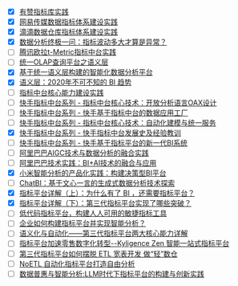 - [x] [有赞指标库实践](https://smartsi.blog.csdn.net/article/details/128089315)
- [x] [网易传媒数据指标体系建设实践](https://smartsi.blog.csdn.net/article/details/129050560)
- [x] [滴滴数据仓库指标体系建设实践](https://smartsi.blog.csdn.net/article/details/129001799)
- [x] [数据分析终极一问：指标波动多大才算是异常？](https://smartsi.blog.csdn.net/article/details/130035644)
- [ ] [腾讯欧拉t-Metric指标中台实践](https://mp.weixin.qq.com/s/-uuTGXatUoni3xWyTK11yw)
- [ ] [统一OLAP查询平台之语义层](https://mp.weixin.qq.com/s/diARnDFbr1sgpcXoD96zkQ)
- [x] [基于统一语义层构建的智能化数据分析平台](https://smartsi.blog.csdn.net/article/details/142989082)
- [x] [语义层：2020年不可不知的 BI 趋势](https://smartsi.blog.csdn.net/article/details/142902385)
- [ ] [指标中台核心能力建设实践](https://mp.weixin.qq.com/s/Fpc3z2fF1BKsHf-adnHJSg)
- [ ] [快手指标中台系列 - 指标中台核心技术：开放分析语言OAX设计](https://mp.weixin.qq.com/s/9I_Z2wjtWAZtB9ce-Bqj1Q)
- [ ] [快手指标中台系列 - 快手基于指标中台的数据应用工厂](https://mp.weixin.qq.com/s/BTYLuXDj4txbnLVilhS_Vw)
- [ ] [快手指标中台系列 - 指标中台核心技术：自动化建模与统一服务](https://mp.weixin.qq.com/s/HcCGMYLCLlJxJ0pA97qQWQ)
- [x] [快手指标中台系列 - 快手指标中台发展史及经验教训](https://smartsi.blog.csdn.net/article/details/142863154)
- [ ] [快手指标中台系列 - 快手基于指标平台的新一代BI系统](https://mp.weixin.qq.com/s/5h4lStDJSar-iUJlqkejyg)
- [ ] [阿里巴巴AIGC技术与数据分析的融合实践](https://mp.weixin.qq.com/s/vxe4WgJWRQbSiFFlwugWdg)
- [ ] [阿里巴巴技术实践：BI+AI技术的融合与应用](https://mp.weixin.qq.com/s/oLjQH4xm5l2lO66fb5GH5w)
- [x] [小米智能分析的产品化实践：构建决策型BI平台](https://smartsi.blog.csdn.net/article/details/134111351)
- [ ] [ChatBI：基于文心一言的生成式数据分析技术探索](https://mp.weixin.qq.com/s/G7jCwl09X3yTpRXIpV_aiQ)
- [x] [指标平台详解（上）：为什么有了 BI ，还需要指标平台？](https://smartsi.blog.csdn.net/article/details/142992504)
- [x] [指标平台详解（下）：第三代指标平台实现了哪些突破？](https://smartsi.blog.csdn.net/article/details/143030071)
- [ ] [低代码指标平台，构建人人可用的敏捷指标工具](https://mp.weixin.qq.com/s/vbY66PIPT3_xM1s8UgxIqQ)
- [ ] [企业如何构建指标平台并实现智能分析？](https://mp.weixin.qq.com/s/Ts5hgmS3idt96B2_BUcy-w)
- [ ] [语义化与自动化——第三代指标平台两大核心能力详解](https://mp.weixin.qq.com/s/8HLxto7pfxoXpchRKTYqHw)
- [ ] [指标平台加速零售数字化转型--Kyligence Zen 智能一站式指标平台](https://mp.weixin.qq.com/s/doA0q-2hmqhDBpFEQtHWNQ)
- [ ] [第三代指标平台如何摆脱 ETL 宽表开发 做“轻”数仓](https://mp.weixin.qq.com/s/uo_NgrRPjHnz1sPctUPmgw)
- [ ] [NoETL 自动化指标平台打造自由分析](https://mp.weixin.qq.com/s/8SdLDH74b-yl2NA0XPfhKQ)
- [ ] [数据普惠与智能分析:LLM时代下指标平台的构建与创新实践](https://mp.weixin.qq.com/s/ukCMEvCLRy_usbKawjoYhw)
